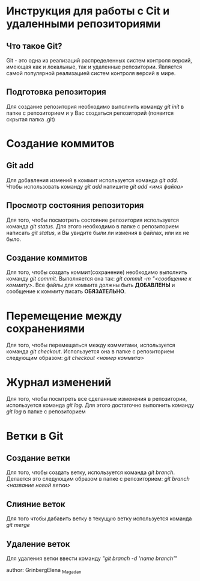 # Инструкция для работы с Cit и удаленными репозиториями

Что такое Git?
---
Git - это одна из реализаций распределенных систем контроля версий, имеющая как и локальные, так и удаленные репозитории. Является самой популярной реализацией систем контроля версий в мире.
## Подготовка репозитория
Для создание репозитория необходимо выполнить команду *git init* в папке с репозиторием и у Вас создаться репозиторий (появится скрытая папка .git)
# Создание коммитов
## Git add
Для добавления измений в коммит используется команда _git add._ Чтобы использовать команду _git add_ напишите _git add <имя файла>_
## Просмотр состояния репозитория
Для того, чтобы посмотреть состояние репозитория используется команда _git status_. Для этого необходимо в папке с репозиторием написать _git status_, и Вы увидите были ли измения в файлах, или их не было.
## Создание коммитов
Для того, чтобы создать коммит(сохранение) необходимо выполнить команду _git commit_. Выполняется она так: _git commit -m "<сообщение к коммиту>_. Все файлы для коммита должны быть **ДОБАВЛЕНЫ** и сообщение к коммиту писать **ОБЯЗАТЕЛЬНО**.
# Перемещение между сохранениями
Для того, чтобы перемещаться между коммитами, используется команда _git checkout_. Используется она в папке с репозиторием следующим образом: _git checkout <номер коммита>_
# Журнал изменений
Для того, чтобы посмтреть все сделанные изменения в репозитории, используется команда _git log_. Для этого достаточно выполнить команду _git log_ в папке с репозиторием
# Ветки в Git
## Создание ветки
Для того, чтобы создать ветку, используется команда *git branch*. Делается это следующим образом в папке с репозиторием: *git branch <название новой ветки>*
## Слияние веток
Для того чтобы дабавить ветку в текущую ветку используется команда *git merge*
## Удаление веток
Для удаления ветки ввести команду *"git branch -d 'name branch'"*

author: GrinbergElena <sub>Magadan</sub>